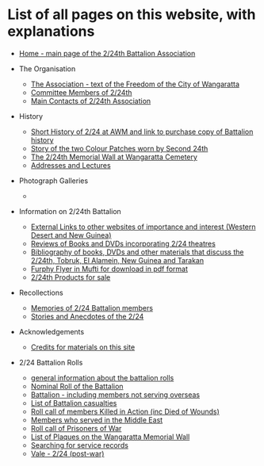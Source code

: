 


# List of all pages on this website, with explanations


  * [Home - main page of the 2/24th Battalion Association](index.html)


  * The Organisation

    * [The Association - text of the Freedom of the City of Wangaratta](association.html)
    * [Committee Members of 2/24th](committee.html)
    * [Main Contacts of 2/24th Association](contacts.html)


  * History
    * [Short History of 2/24 at AWM and link to purchase copy of Battalion history](history.html)
    * [Story of the two Colour Patches worn by Second 24th](patches.html)
    * [The 2/24th Memorial Wall at Wangaratta Cemetery](memwall.html)
    * [Addresses and Lectures](lecture.html)


  * Photograph Galleries
    * ~~~ [Photo Gallery - albums of Association events and historical photos](gallery.html) -- **currently offline!** ~~~


  * Information on 2/24th Battalion
    * [External Links to other websites of importance and interest (Western Desert and New Guinea)](links.html)
    * [Reviews of Books and DVDs incorporating 2/24 theatres](reviews.html)
    * [Bibliography of books, DVDs and other materials that discuss the 2/24th, Tobruk, El Alamein, New Guinea and Tarakan](bibliography.html)
    * [Furphy Flyer in Mufti for download in pdf format](fflyer.html)
    * [2/24th Products for sale](products.html)


  * Recollections
    * [Memories of 2/24 Battalion members](memories.html)
    * [Stories and Anecdotes of the 2/24](stories.html)


  * Acknowledgements
    * [Credits for materials on this site](credits.html)


  * 2/24 Battalion Rolls
    * [general information about the battalion rolls](rolls.html)
    * [Nominal Roll of the Battalion](rolls/battalion.html)
    * [Battalion - including members not serving overseas](rolls/bttn_inc_non-os.html)
    * [List of Battalion casualties](rolls/casualties.html)
    * [Roll call of members Killed in Action (inc Died of Wounds)](rolls/kia.html)
    * [Members who served in the Middle East](rolls/service-me.html)
    * [Roll call of Prisoners of War](rolls/pow.html)
    * [List of Plaques on the Wangaratta Memorial Wall](rolls/plaques.html)
    * [Searching for service records](archives.html)
    * [Vale - 2/24 (post-war)](vale.html)


